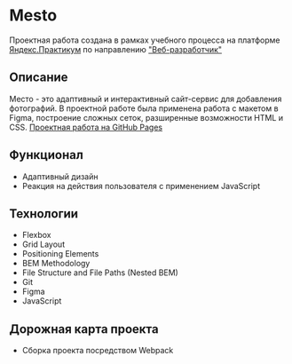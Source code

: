 
# Мesto
Проектная работа создана в рамках учебного процесса на платформе [Яндекс.Практикум](https://praktikum.yandex.ru/) по направлению ["Веб-разработчик"](https://praktikum.yandex.ru/web/)
## Описание
Место - это адаптивный и интерактивный сайт-сервис для добавления фотографий. В проектной работе была применена работа с макетом в Figma, построение сложных сеток, разширенные возможности HTML и CSS.
[Проектная работа на GitHub Pages](https://genevy.github.io/mesto/)
## Функционал
* Адаптивный дизайн
* Реакция на действия пользователя с применением JavaScript
## Технологии
* Flexbox
* Grid Layout
* Positioning Elements
* BEM Methodology
* File Structure and File Paths (Nested BEM)
* Git
* Figma
* JavaScript
## Дорожная карта проекта
* Сборка проекта посредством Webpack
